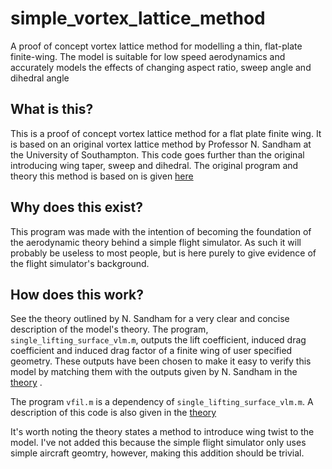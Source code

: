 # simple_vortex_lattice_method
A proof of concept vortex lattice method for modelling a thin, flat-plate finite-wing. The model is suitable for low speed aerodynamics and accurately models
the effects of changing aspect ratio, sweep angle and dihedral angle

## What is this?
This is a proof of concept vortex lattice method for a flat plate finite wing. 
It is based on an original vortex lattice method by Professor N. Sandham at the University of Southampton. This code goes further than the original introducing wing taper,
sweep and dihedral. The original program and theory this method is based on is given [here](https://github.com/DeclanClifford/simple_vortex_lattice_method/blob/master/theory/vortex-lattice-theory.pdf) 

## Why does this exist?
This program was made with the intention of becoming the foundation of the aerodynamic theory behind a simple flight simulator.
As such it will probably be useless to most people, but is here purely to give evidence of the flight simulator's background.

## How does this work?
See the theory outlined by N. Sandham for a very clear and concise description of the model's theory.
The program, `single_lifting_surface_vlm.m`, outputs the lift coefficient, induced drag coefficient and induced drag factor of a finite wing of user specified geometry.
These outputs
have been chosen to make it easy to verify this model by matching them with the outputs given by N. Sandham in the [theory](https://github.com/DeclanClifford/simple_vortex_lattice_method/blob/master/theory/vortex-lattice-theory.pdf) .

The program `vfil.m` is a dependency of `single_lifting_surface_vlm.m`. A description of this code is also given in the [theory](https://github.com/DeclanClifford/simple_vortex_lattice_method/blob/master/theory/vortex-lattice-theory.pdf) 

It's worth noting the theory states a method to introduce wing twist to the model. I've not added this because the simple flight simulator only uses simple aircraft geomtry,
however, making this addition should be trivial.
